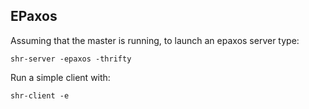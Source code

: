 EPaxos
------

Assuming that the master is running, to launch an epaxos server type:

    shr-server -epaxos -thrifty

Run a simple client with:

    shr-client -e